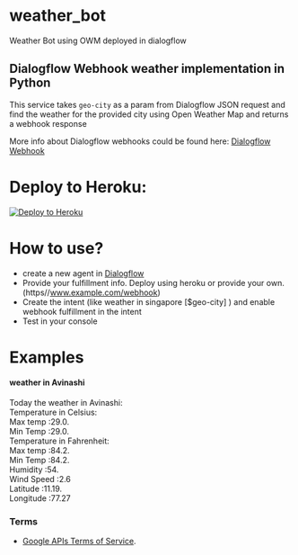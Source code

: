 # weather_bot
Weather Bot using OWM deployed in dialogflow
## Dialogflow Webhook weather implementation in Python
This service takes `geo-city` as a param from Dialogflow JSON request and find the weather for the provided city using Open Weather Map and returns a webhook response

More info about Dialogflow webhooks could be found here:
[Dialogflow Webhook](https://dialogflow.com/docs/fulfillment)

# Deploy to Heroku:
[![Deploy to Heroku](https://www.herokucdn.com/deploy/button.svg)](https://heroku.com/deploy)

# How to use?
* create a new agent in [Dialogflow](https://dialogflow.com/)
* Provide your fulfillment info. Deploy using heroku or provide your own. (https//www.example.com/webhook)
* Create the intent (like weather in singapore [$geo-city] ) and enable webhook fulfillment in the intent
* Test in your console
# Examples
#### weather in Avinashi
Today the weather in Avinashi:   
Temperature in Celsius:  
Max temp :29.0.  
Min Temp :29.0.  
Temperature in Fahrenheit:  
Max temp :84.2.  
Min Temp :84.2.  
Humidity :54.  
Wind Speed :2.6  
Latitude :11.19.  
Longitude :77.27  

### Terms
* [Google APIs Terms of Service](https://developers.google.com/terms/).
